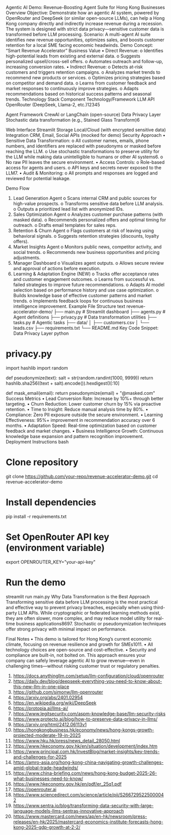 Agentic AI Demo: Revenue-Boosting Agent Suite for Hong Kong Businesses
Overview
Objective:
Demonstrate how an agentic AI system, powered by OpenRouter and DeepSeek (or similar open-source LLMs), can help a Hong Kong company directly and indirectly increase revenue during a recession. The system is designed with strict data privacy—sensitive customer data is transformed before LLM processing.
Scenario:
A multi-agent AI suite identifies new revenue opportunities, optimizes sales, and boosts customer retention for a local SME facing economic headwinds.
Demo Concept: “Smart Revenue Accelerator”
Business Value
•	Direct Revenue:
o	Identifies high-potential leads from existing and external data.
o	Suggests personalized upsell/cross-sell offers.
o	Automates outreach and follow-up, increasing conversion rates.
•	Indirect Revenue:
o	Detects at-risk customers and triggers retention campaigns.
o	Analyzes market trends to recommend new products or services.
o	Optimizes pricing strategies based on competitor and demand data.
o	Learns from customer feedback and market responses to continuously improve strategies.
o	Adapts recommendations based on historical success patterns and seasonal trends.
Technology Stack
Component	Technology/Framework
LLM API	OpenRouter (DeepSeek, Llama-2, etc.)12345

Agent Framework	CrewAI or LangChain (open-source)
Data Privacy Layer	Stochastic data transformation (e.g., Stained Glass Transform)6

Web Interface	Streamlit
Storage	Local/Cloud (with encrypted sensitive data)
Integration	CRM, Email, Social APIs (mocked for demo)
Security Approach
•	Sensitive Data Transformation:
o	All customer names, emails, phone numbers, and identifiers are replaced with pseudonyms or masked before reaching the LLM.
o	Use stochastic transformations to preserve utility for the LLM while making data unintelligible to humans or other AI systems6.
o	No raw PII leaves the secure environment.
•	Access Controls:
o	Role-based access for agents and users.
o	API keys and secrets never exposed to the LLM7.
•	Audit & Monitoring:
o	All prompts and responses are logged and reviewed for potential leakage.


Demo Flow
1.	Lead Generation Agent
o	Scans internal CRM and public sources for high-value prospects.
o	Transforms sensitive data before LLM analysis.
o	Outputs a prioritized lead list with anonymized IDs.
2.	Sales Optimization Agent
o	Analyzes customer purchase patterns (with masked data).
o	Recommends personalized offers and optimal timing for outreach.
o	Drafts email templates for sales reps.
3.	Retention & Churn Agent
o	Flags customers at risk of leaving using behavioral signals.
o	Suggests retention strategies (discounts, loyalty offers).
4.	Market Insights Agent
o	Monitors public news, competitor activity, and social trends.
o	Recommends new business opportunities and pricing adjustments.
5.	Manager Dashboard
o	Visualizes agent outputs.
o	Allows secure review and approval of actions before execution.
6.	Learning & Adaptation Engine (NEW)
o	Tracks offer acceptance rates and customer engagement outcomes.
o	Learns from successful vs. failed strategies to improve future recommendations.
o	Adapts AI model selection based on performance history and use case optimization.
o	Builds knowledge base of effective customer patterns and market trends.
o	Implements feedback loops for continuous business intelligence improvement.
Example File Structure
text
revenue-accelerator-demo/
├── main.py                 # Streamlit dashboard
├── agents.py               # Agent definitions
├── privacy.py              # Data transformation utilities
├── tasks.py                # Agentic tasks
├── data/
│   ├── customers.csv
│   └── leads.csv
├── requirements.txt
└── README.md
Key Code Snippet: Data Privacy Layer
python
# privacy.py
import hashlib
import random

def pseudonymize(text):
    salt = str(random.randint(1000, 9999))
    return hashlib.sha256((text + salt).encode()).hexdigest()[:10]

def mask_email(email):
    return pseudonymize(email) + "@masked.com"
Success Metrics
•	Lead Conversion Rate: Increase by 10%+ through better targeting.
•	Churn Reduction: Lower customer churn by 15% via proactive retention.
•	Time to Insight: Reduce manual analysis time by 80%.
•	Compliance: Zero PII exposure outside the secure environment.
•	Learning Effectiveness: 95%+ improvement in recommendation accuracy over 6 months.
•	Adaptation Speed: Real-time optimization based on customer feedback and market changes.
•	Business Intelligence Growth: Continuous knowledge base expansion and pattern recognition improvement.
Deployment Instructions
bash
# Clone repository
git clone https://github.com/your-repo/revenue-accelerator-demo.git
cd revenue-accelerator-demo

# Install dependencies
pip install -r requirements.txt

# Set OpenRouter API key (environment variable)
export OPENROUTER_KEY="your-api-key"

# Run the demo
streamlit run main.py
Why Data Transformation is the Best Approach
Transforming sensitive data before LLM processing is the most practical and effective way to prevent privacy breaches, especially when using third-party LLM APIs. While cryptographic or federated learning methods exist, they are often slower, more complex, and may reduce model utility for real-time business applications8697. Stochastic or pseudonymization techniques offer strong privacy with minimal impact on performance.

Final Notes
•	This demo is tailored for Hong Kong’s current economic climate, focusing on revenue resilience and growth for SMEs1011.
•	All technology choices are open-source and cost-effective.
•	Security and compliance are built-in, not bolted on.
This approach ensures your company can safely leverage agentic AI to grow revenue—even in challenging times—without risking customer trust or regulatory penalties.
1.	https://docs.anythingllm.com/setup/llm-configuration/cloud/openrouter
2.	https://daily.dev/blog/deepseek-everything-you-need-to-know-about-this-new-llm-in-one-place
3.	https://github.com/simonw/llm-openrouter
4.	https://arxiv.org/abs/2401.02954
5.	https://en.wikipedia.org/wiki/DeepSeek
6.	https://protopia.ai/llms-ai/
7.	https://www.legitsecurity.com/aspm-knowledge-base/llm-security-risks
8.	https://www.protecto.ai/blog/how-to-preserve-data-privacy-in-llms/
9.	https://arxiv.org/html/2412.06113v1
10.	https://hongkongbusiness.hk/economy/news/hong-kongs-growth-projected-moderate-19-in-2025
11.	https://www.hku.hk/press/news_detail_28050.html
12.	https://www.hkeconomy.gov.hk/en/situation/development/index.htm
13.	https://www.principal.com.hk/InvestBlog/market-insights/key-trends-and-challenges-for-2025
14.	https://amro-asia.org/hong-kong-china-navigating-growth-challenges-amid-global-trade-headwinds/
15.	https://www.china-briefing.com/news/hong-kong-budget-2025-26-what-businesses-need-to-know/
16.	https://www.hkeconomy.gov.hk/en/pdf/er_25q1.pdf
17.	https://openrouter.ai
18.	https://www.sciencedirect.com/science/article/pii/S2667295225000042
19.	https://www.sentra.io/blog/transforming-data-security-with-large-language-models-llms-sentras-innovative-approach
20.	https://www.mastercard.com/news/ap/en-hk/newsroom/press-releases/en-hk/2025/mastercard-economics-institute-forecasts-hong-kong-2025-gdp-growth-at-2-2/
